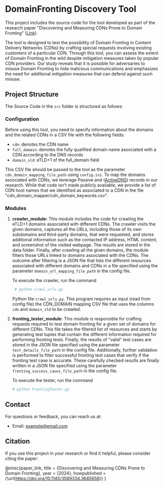 # DomainFronting Discovery Tool

This project includes the source code for the tool developed as part of the research paper "Discovering and Measuring CDNs Prone to Domain Fronting" ([Link](https://doi.org/10.1145/3589334.3645656)).

The tool is designed to test the possibility of Domain Fronting in Content Delivery Networks (CDNs) by crafting special requests involving existing customers of a particular CDN. Through this tool, you can assess the extent of Domain Fronting in the wild despite mitigation measures taken by popular CDN providers. Our study reveals that it is possible for adversaries to misuse Domain Fronting to hide malicious communications and emphasizes the need for additional mitigation measures that can defend against such misuse.

## Project Structure

The Source Code in the `src` folder is structured as follows:

### Configuration

Before using this tool, you need to specify information about the domains and the related CDNs in a CSV file with the following fields:
- `cdn`: denotes the CDN name
- `full_domain`: denotes the fully qualified domain name associated with a CDN according to the DNS records
- `domain_sld`: eTLD+1 of the full_domain field

This CSV file should be passed to the tool as the parameter `cdn_domain_mapping_file_path` using `config.ini`. To map the domains associated with CDNs, we leverage Passive and ([ActiveDNS](http://www.activednsproject.org/)) records in our research. While that code isn't made publicly available, we provide a list of CDN host names that we identified as associated to a CDN in the file "cdn_domain_mapper/cdn_domain_keywords.csv".

### Modules

1. **crawler_module:**
   This module includes the code for crawling the eTLD+1 domains associated with different CDNs. The crawler visits the given domains, captures all the URLs, including those of its own subdomains and third-party domains, that were requested, and stores additional information such as the contacted IP address, HTML content, and screenshot of the visited webpage. The results are stored in the data folder. Finally, after crawling all the given domains, the module filters those URLs linked to domains associated with the CDNs. The outcome after filtering is a JSON file that lists the different resources associated with different domains and CDNs in a file specified using the parameter `domain_url_mapping_file_path` in the config file.
   
   To execute the crawler, run the command 

   ```python
    # python crawl_urls.py
    ```

    Python file `crawl_urls.py`. This program requires as input (read from config file) the CDN_DOMAIN mapping CSV file that uses the columns `cdn` and `domain_sld` to be crawled.

2. **fronting_tester_module:**
   This module is responsible for crafting requests required to test domain fronting for a given set of domains for different CDNs. This file takes the filtered list of resources and starts by generating test tuples that contain the different information required for performing fronting tests. Finally, the results of "valid" test cases are stored in the JSON file specified using the parameter `test_details_file_path` in the config file. Additionally, further validation is performed to filter successful fronting test cases that verify if the fronting test case is accurate. These carefully checked results are finally written in a JSON file specified using the parameter `fronting_success_cases_file_path` in the config file. 

    To execute the tester, run the command 

    ```python
    # python FrontingTester.py
    ```

## Contact

For questions or feedback, you can reach us at:
- Email: [example@email.com](mailto:ksubramani@gatech.edu)

## Citation

If you use this project in your research or find it helpful, please consider citing the paper:

@misc{paper_link,
title = {Discovering and Measuring CDNs Prone to Domain Fronting},
year = {2024},
howpublished = {\url{https://doi.org/10.1145/3589334.3645656}}
}